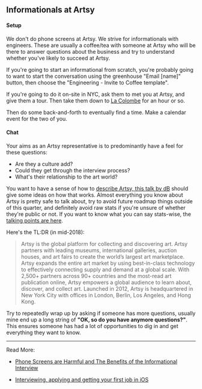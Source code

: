 ## Informationals at Artsy

#### Setup

We don't do phone screens at Artsy. We strive for informationals with engineers. These are usually a coffee/tea with someone at Artsy who will be there to answer questions about the business and try to understand whether you've likely to succeed at Artsy.

If you're going to start an informational from scratch, you're probably going to want to start the conversation using the greenhouse "Email [name]" button, then choose the "Engineering - Invite to Coffee template". 

If you're going to do it on-site in NYC, ask them to met you at Artsy, and give them a tour. Then take them down to [La Colombe](https://code.dblock.org/2016/08/30/phone-screens-are-harmful-and-the-benefits-of-the-informational-interview.html1) for an hour or so.

Then do some back-and-forth to eventually find a time. Make a calendar event for the two of you.

#### Chat

Your aims as an Artsy representative is to predominantly have a feel for these questions:

- Are they a culture add?
- Could they get through the interview process?
- What's their relationship to the art world?

You want to have a sense of how to [describe Artsy, this talk by dB](https://code.dblock.org/2017/10/10/artsy-overview-for-coalition-for-queens-and-q-and-a.html) should give some ideas on how that works. Almost everything you know about Artsy is pretty safe to talk about, try to avoid future roadmap things outside of this quarter, and definitely avoid raw stats if you're unsure of whether they're public or not. If you want to know what you can say stats-wise, the [talking points are here](https://sites.google.com/a/artsymail.com/intranet/communications/media-one-sheet).

Here's the TL:DR (in mid-2018):

> Artsy is the global platform for collecting and discovering art. Artsy partners with
leading museums, international galleries, auction houses, and art fairs to create
the world’s largest art marketplace. Artsy expands the entire art market by using
best-in-class technology to effectively connecting supply and demand at a global
scale. With 2,500+ partners across 90+ countries and the most-read art publication
online, Artsy empowers a global audience to learn about, discover, and collect art.
Launched in 2012, Artsy is headquartered in New York City with offices
in London, Berlin, Los Angeles, and Hong Kong.

Try to repeatedly wrap up by asking if someone has more questions, usually mine end up a long string of __"OK, so do you have anymore questions?"__. This ensures someone has had a lot of opportunities to dig in and get everything they want to know.


---

Read More:

 - [Phone Screens are Harmful and The Benefits of the Informational Interview](https://code.dblock.org/2016/08/30/phone-screens-are-harmful-and-the-benefits-of-the-informational-interview.html)

 - [Interviewing, applying and getting your first job in iOS](http://artsy.github.io/blog/2016/01/30/iOS-Junior-Interviews/)
